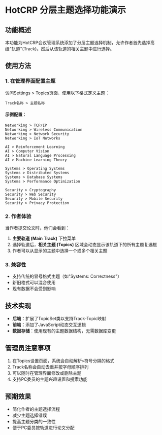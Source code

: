 # HotCRP 分层主题选择功能演示

## 功能概述

本功能为HotCRP会议管理系统添加了分层主题选择机制，允许作者首先选择高级"轨道"(Track)，然后从该轨道的相关主题中进行选择。

## 使用方法

### 1. 在管理界面配置主题

访问Settings > Topics页面，使用以下格式定义主题：

```
Track名称 > 主题名称
```

#### 示例配置：

```
Networking > TCP/IP
Networking > Wireless Communication  
Networking > Network Security
Networking > IoT Networks

AI > Reinforcement Learning
AI > Computer Vision
AI > Natural Language Processing
AI > Machine Learning Theory

Systems > Operating Systems
Systems > Distributed Systems
Systems > Database Systems
Systems > Performance Optimization

Security > Cryptography
Security > Web Security
Security > Mobile Security
Security > Privacy Protection
```

### 2. 作者体验

当作者提交论文时，他们会看到：

1. **主要轨道 (Main Track)** 下拉菜单
2. 选择轨道后，**相关主题 (Topics)** 区域会动态显示该轨道下的所有主题复选框
3. 作者可以从显示的主题中选择一个或多个相关主题

### 3. 兼容性

- 支持传统的冒号格式主题（如"Systems: Correctness"）
- 新旧格式可以混合使用
- 现有数据不会受到影响

## 技术实现

- **后端**：扩展了TopicSet类以支持Track-Topic映射
- **前端**：添加了JavaScript动态交互逻辑
- **数据存储**：使用现有的主题数据结构，无需数据库变更

## 管理员注意事项

1. 在Topics设置页面，系统会自动解析`>`符号分隔的格式
2. Track名称会自动去重并按字母顺序排列
3. 可以随时在管理界面修改或删除主题
4. 支持PC委员的主题兴趣设置和搜索功能

## 预期效果

- 简化作者的主题选择流程
- 减少主题选择错误
- 提高主题分类的一致性
- 便于PC委员按轨道进行论文分配 